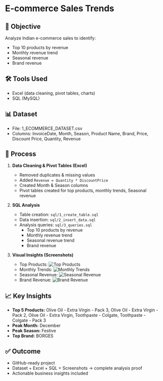 # E-commerce Sales Trends

## 📌 Objective
Analyze Indian e-commerce sales to identify:
- Top 10 products by revenue
- Monthly revenue trend
- Seasonal revenue
- Brand revenue

## 🛠 Tools Used
- Excel (data cleaning, pivot tables, charts)
- SQL (MySQL)

## 📊 Dataset
- File: 1_ECOMMERCE_DATASET.csv
- Columns: InvoiceDate, Month, Season, Product Name, Brand, Price, Discount Price, Quantity, Revenue

## 🔎 Process
1. **Data Cleaning & Pivot Tables (Excel)**
   - Removed duplicates & missing values
   - Added `Revenue = Quantity * DiscountPrice`
   - Created Month & Season columns
   - Pivot tables created for top products, monthly trends, Seasonal revenue

2. **SQL Analysis**
   - Table creation: `sql/1_create_table.sql`
   - Data insertion: `sql/2_insert_data.sql`
   - Analysis queries: `sql/3_queries.sql`
     - Top 10 products by revenue
     - Monthly revenue trend
     - Seasonal revenue trend
     - Brand revenue

3. **Visual Insights (Screenshots)**
   - Top Products: ![Top Products](screenshots/1_top_products.png)
   - Monthly Trends: ![Monthly Trends](screenshots/2_monthly_trend.png)
   - Seasonal Revenue: ![Seasonal Revenue](screenshots/3_seasonal_revenue.png)
   - Brand Revenue: ![Brand Revenue](screenshots/4_brand_revenue.png)

## 📈 Key Insights
- **Top 5 Products:** Olive Oil - Extra Virgin - Pack 3, Olive Oil - Extra Virgin - Pack 2, Olive Oil - Extra Virgin, Toothpaste - Colgate, Toothpaste - Colgate - Pack 3
- **Peak Month:** December
- **Peak Season:** Festive
- **Top Brand:** BORGES

## ✅ Outcome
- GitHub-ready project
- Dataset + Excel + SQL + Screenshots → complete analysis proof
- Actionable business insights included

